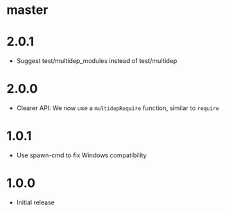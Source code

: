 # master

# 2.0.1

* Suggest test/multidep_modules instead of test/multidep

# 2.0.0

* Clearer API: We now use a `multidepRequire` function, similar to `require`

# 1.0.1

* Use spawn-cmd to fix Windows compatibility

# 1.0.0

* Initial release
